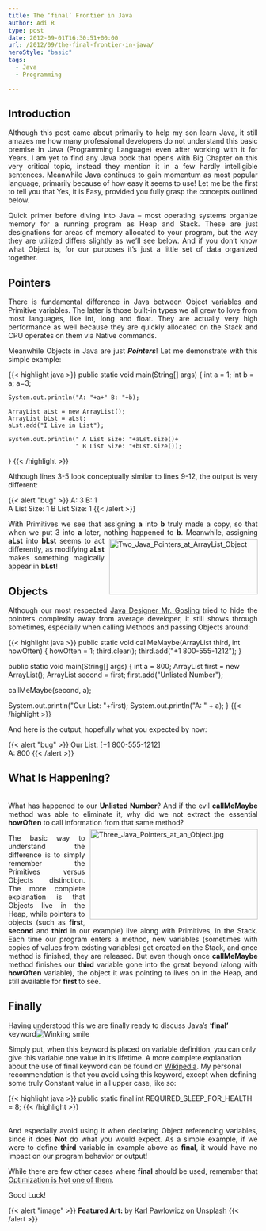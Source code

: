 ```yaml
---
title: The ‘final’ Frontier in Java
author: Adi R
type: post
date: 2012-09-01T16:30:51+00:00
url: /2012/09/the-final-frontier-in-java/
heroStyle: "basic"
tags:
  - Java
  - Programming

---
```


## Introduction

<p align="justify">
  Although this post came about primarily to help my son learn Java, it still amazes me how many professional developers do not understand this basic premise in Java (Programming Language) even after working with it for Years. I am yet to find any Java book that opens with Big Chapter on this very critical topic, instead they mention it in a few hardly intelligible sentences. Meanwhile Java continues to gain momentum as most popular language, primarily because of how easy it seems to use! Let me be the first to tell you that Yes, it is Easy, provided you fully grasp the concepts outlined below.
</p>

<p align="justify">
  Quick primer before diving into Java &#8211; most operating systems organize memory for a running program as Heap and Stack. These are just designations for areas of memory allocated to your program, but the way they are utilized differs slightly as we&#8217;ll see below. And if you don&#8217;t know what Object is, for our purposes it&#8217;s just a little set of data organized together.
</p>

## Pointers

<p align="justify">
  There is fundamental difference in Java between Object variables and Primitive variables. The latter is those built-in types we all grew to love from most languages, like int, long and float. They are actually very high performance as well because they are quickly allocated on the Stack and CPU operates on them via Native commands.
</p>

<p align="justify">
  Meanwhile Objects in Java are just <strong><em>Pointers</em></strong>! Let me demonstrate with this simple example:
</p>

{{< highlight java >}}
public static void main(String[] args) 
{
    int a = 1;
    int b = a;
    a=3;
    
    System.out.println("A: "+a+" B: "+b);
    
    ArrayList aLst = new ArrayList();
    ArrayList bLst = aLst;      
    aLst.add("I Live in List");
    
    System.out.println(" A List Size: "+aLst.size()+
                       " B List Size: "+bLst.size());
}
{{< /highlight >}}

<p align="justify">
  Although lines 3-5 look conceptually similar to lines 9-12, the output is very different:
</p>

{{< alert "bug" >}}
A: 3 B: 1<br>
A List Size: 1 B List Size: 1
{{< /alert >}}

<p align="justify">
  With Primitives we see that assigning <strong>a</strong> into <strong>b</strong> truly made a copy, so that when we put 3 into <strong>a</strong> later, nothing happened to <strong>b</strong>. <img style="background-image: none; border-right-width: 0px; margin: 5px 0px 5px 10px; padding-left: 0px; padding-right: 0px; display: inline; float: right; border-top-width: 0px; border-bottom-width: 0px; border-left-width: 0px; padding-top: 0px" title="Two_Java_Pointers_at_ArrayList_Object" border="0" align="right" src="/uploads/2012/09/Two_Java_Pointers_at_ArrayList_Object.jpg?resize=300%2C112" width="300" height="112" data-recalc-dims="1" />Meanwhile, assigning <strong>aLst</strong> into <strong>bLst</strong> seems to act differently, as modifying <strong>aLst</strong> makes something magically appear in <strong>bLst</strong>!
</p>

## Objects

<p align="justify">
  Although our most respected <a href="http://en.wikipedia.org/wiki/James_Gosling" target="_blank">Java Designer Mr. Gosling</a> tried to hide the pointers complexity away from average developer, it still shows through sometimes, especially when calling Methods and passing Objects around:
</p>


{{< highlight java >}}
public static void callMeMaybe(ArrayList third, int howOften) 
{
  howOften = 1;
  third.clear();
  third.add("+1 800-555-1212");
}

public static void main(String[] args) 
{
  int a = 800;
  ArrayList first = new ArrayList();
  ArrayList second = first;
  first.add("Unlisted Number");

  callMeMaybe(second, a);

  System.out.println("Our List: "+first);
  System.out.println("A: " + a);
}
{{< /highlight >}}

And here is the output, hopefully what you expected by now:

{{< alert "bug" >}}
Our List: [+1 800-555-1212]<br>
A: 800
{{< /alert >}}

## What Is Happening?

<p align="justify">
  <br />What has happened to our <strong>Unlisted Number</strong>? And if the evil <strong>callMeMaybe</strong> method was able to eliminate it, why did we not extract the essential <strong>howOften</strong> to call information from that same method?<img style="background-image: none; border-right-width: 0px; margin: 5px 0px 5px 10px; padding-left: 0px; padding-right: 0px; display: inline; float: right; border-top-width: 0px; border-bottom-width: 0px; border-left-width: 0px; padding-top: 0px" title="Three_Java_Pointers_at_an_Object.jpg" border="0" align="right" src="/uploads/2012/09/Three_Java_Pointers_at_an_Object.jpg" width="339" height="182" data-recalc-dims="1" />
</p>

<p align="justify">
  The basic way to understand the difference is to simply remember the Primitives versus Objects distinction. The more complete explanation is that Objects live in the Heap, while pointers to objects (such as <strong>first</strong>, <strong>second</strong> and <strong>third</strong> in our example) live along with Primitives, in the Stack. Each time our program enters a method, new variables (sometimes with copies of values from existing variables) get created on the Stack, and once method is finished, they are released. But even though once <strong>callMeMaybe</strong> method finishes our <strong>third</strong> variable gone into the great beyond (along with <strong>howOften</strong> variable), the object it was pointing to lives on in the Heap, and still available for <strong>first </strong>to see.
</p>

## Finally

Having understood this we are finally ready to discuss Java’s ‘**final’** keyword<img style="border-bottom-style: none; border-left-style: none; border-top-style: none; border-right-style: none" class="wlEmoticon wlEmoticon-winkingsmile" alt="Winking smile" src="/uploads/2012/09/wlEmoticon-winkingsmile.png" data-recalc-dims="1" /> 

Simply put, when this keyword is placed on variable definition, you can only give this variable one value in it’s lifetime. A more complete explanation about the use of final keyword can be found on <a href="http://en.wikipedia.org/wiki/Final_(Java)" target="_blank">Wikipedia</a>. My personal recommendation is that you avoid using this keyword, except when defining some truly Constant value in all upper case, like so:

{{< highlight java >}}
public static final int REQUIRED_SLEEP_FOR_HEALTH = 8;
{{< /highlight >}}

<p align="justify">
  <br />And especially avoid using it when declaring Object referencing variables, since it does <strong>Not </strong>do what you would expect. As a simple example, if we were to define <strong>third</strong> variable in example above as <strong>final</strong>, it would have no impact on our program behavior or output!
</p>

<p align="justify">
  While there are few other cases where <strong>final</strong> should be used, remember that <a href="http://www.ibm.com/developerworks/java/library/j-jtp1029/index.html" target="_blank">Optimization is Not one of them</a>.
</p>

<p align="justify">
  Good Luck!
</p>

{{< alert "image" >}}
**Featured Art:** by [Karl Pawlowicz on Unsplash](https://unsplash.com/photos/QUHuwyNgSA0)
{{< /alert >}}
